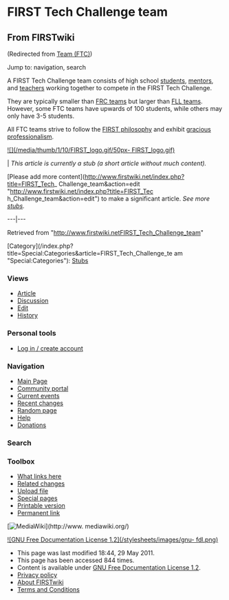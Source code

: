 # FIRST Tech Challenge team

## From FIRSTwiki

(Redirected from [Team (FTC)](/index.php?title=Team_%28FTC%29&redirect=no "Team \(FTC\)"))

Jump to: navigation, search

A FIRST Tech Challenge team consists of high school [students](Students "Students"), [mentors](Mentors "Mentors"), and [teachers](Teachers "Teachers") working together to compete in the FIRST Tech Challenge.

They are typically smaller than [FRC teams](FIRST_Robotics_Competition_Team "FIRST Robotics Competition
Team") but larger than [FLL teams](FIRST_LEGO_League_Team "FIRST
LEGO League Team"). However, some FTC teams have upwards of 100 students, while others may only have 3-5 students.

All FTC teams strive to follow the [FIRST philosophy](FIRST_philosophy "FIRST philosophy") and exhibit [gracious professionalism](Gracious_professionalism "Gracious
professionalism").

[![](/media/thumb/1/10/FIRST_logo.gif/50px-
FIRST_logo.gif)](Image:FIRST_logo.gif)

| _This article is currently a stub (a short article without much content)._

[Please add more content](http://www.firstwiki.net/index.php?title=FIRST_Tech_
Challenge_team&action=edit "http://www.firstwiki.net/index.php?title=FIRST_Tec
h_Challenge_team&action=edit") to make a significant article. _See more [stubs](Special:Shortpages "Special:Shortpages")._

---|---

Retrieved from "<http://www.firstwiki.netFIRST_Tech_Challenge_team>"

[Category](/index.php?title=Special:Categories&article=FIRST_Tech_Challenge_te
am "Special:Categories"): [Stubs](Category:Stubs "Category:Stubs")

### Views

- [Article](FIRST_Tech_Challenge_team)
- [Discussion](/index.php?title=Talk:FIRST_Tech_Challenge_team&action=edit)
- [Edit](/index.php?title=FIRST_Tech_Challenge_team&action=edit)
- [History](/index.php?title=FIRST_Tech_Challenge_team&action=history)

### Personal tools

- [Log in / create account](/index.php?title=Special:Userlogin&returnto=FIRST_Tech_Challenge_team)

[](Main_Page "Main Page")

### Navigation

- [Main Page](Main_Page)
- [Community portal](FIRSTwiki:Community_portal)
- [Current events](Current_events)
- [Recent changes](Special:Recentchanges)
- [Random page](Special:Random)
- [Help](FIRSTwiki:Help)
- [Donations](FIRSTwiki:Site_support)

### Search

### Toolbox

- [What links here](Special:Whatlinkshere/FIRST_Tech_Challenge_team)
- [Related changes](Special:Recentchangeslinked/FIRST_Tech_Challenge_team)
- [Upload file](Special:Upload)
- [Special pages](Special:Specialpages)
- [Printable version](/index.php?title=FIRST_Tech_Challenge_team&printable=yes)
- [Permanent link](/index.php?title=FIRST_Tech_Challenge_team&oldid=79938)

[![MediaWiki](/skins/common/images/poweredby_mediawiki_88x31.png)](http://www.
mediawiki.org/)

[![GNU Free Documentation License 1.2](/stylesheets/images/gnu-
fdl.png)](http://www.gnu.org/copyleft/fdl.html)

- This page was last modified 18:44, 29 May 2011.
- This page has been accessed 844 times.
- Content is available under [GNU Free Documentation License 1.2](http://www.gnu.org/copyleft/fdl.html "http://www.gnu.org/copyleft/fdl.html").
- [Privacy policy](FIRSTwiki:Privacy_policy "FIRSTwiki:Privacy policy")
- [About FIRSTwiki](FIRSTwiki:About "FIRSTwiki:About")
- [Terms and Conditions](FIRSTwiki:Terms_and_conditions "FIRSTwiki:Terms and conditions")
